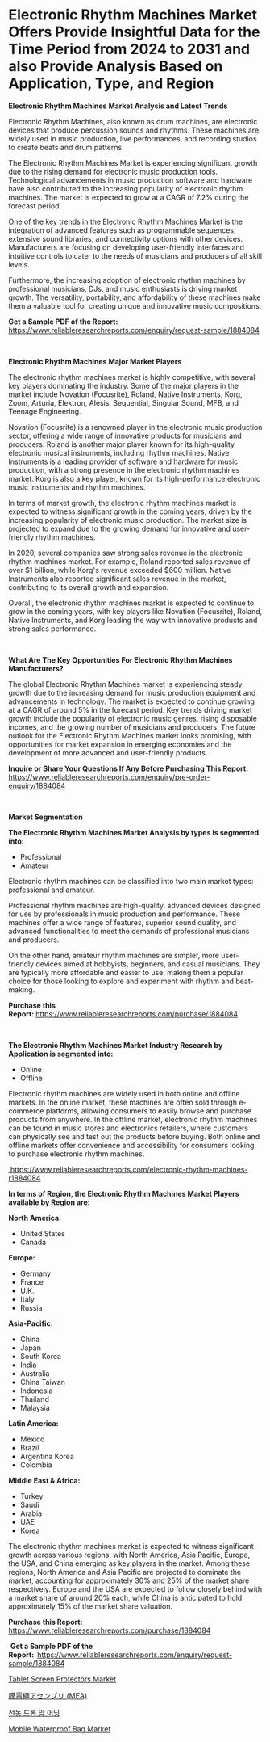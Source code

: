<p><h1>Electronic Rhythm Machines Market Offers Provide Insightful Data for the Time Period from 2024 to 2031 and also Provide Analysis Based on Application, Type, and Region</h1></p><p><strong>Electronic Rhythm Machines Market Analysis and Latest Trends</strong></p>
<p><p>Electronic Rhythm Machines, also known as drum machines, are electronic devices that produce percussion sounds and rhythms. These machines are widely used in music production, live performances, and recording studios to create beats and drum patterns.</p><p>The Electronic Rhythm Machines Market is experiencing significant growth due to the rising demand for electronic music production tools. Technological advancements in music production software and hardware have also contributed to the increasing popularity of electronic rhythm machines. The market is expected to grow at a CAGR of 7.2% during the forecast period.</p><p>One of the key trends in the Electronic Rhythm Machines Market is the integration of advanced features such as programmable sequences, extensive sound libraries, and connectivity options with other devices. Manufacturers are focusing on developing user-friendly interfaces and intuitive controls to cater to the needs of musicians and producers of all skill levels.</p><p>Furthermore, the increasing adoption of electronic rhythm machines by professional musicians, DJs, and music enthusiasts is driving market growth. The versatility, portability, and affordability of these machines make them a valuable tool for creating unique and innovative music compositions.</p></p>
<p><strong>Get a Sample PDF of the Report:&nbsp;</strong> <a href="https://www.reliableresearchreports.com/enquiry/request-sample/1884084">https://www.reliableresearchreports.com/enquiry/request-sample/1884084</a></p>
<p>&nbsp;</p>
<p><strong>Electronic Rhythm Machines Major Market Players</strong></p>
<p><p>The electronic rhythm machines market is highly competitive, with several key players dominating the industry. Some of the major players in the market include Novation (Focusrite), Roland, Native Instruments, Korg, Zoom, Arturia, Elektron, Alesis, Sequential, Singular Sound, MFB, and Teenage Engineering. </p><p>Novation (Focusrite) is a renowned player in the electronic music production sector, offering a wide range of innovative products for musicians and producers. Roland is another major player known for its high-quality electronic musical instruments, including rhythm machines. Native Instruments is a leading provider of software and hardware for music production, with a strong presence in the electronic rhythm machines market. Korg is also a key player, known for its high-performance electronic music instruments and rhythm machines.</p><p>In terms of market growth, the electronic rhythm machines market is expected to witness significant growth in the coming years, driven by the increasing popularity of electronic music production. The market size is projected to expand due to the growing demand for innovative and user-friendly rhythm machines.</p><p>In 2020, several companies saw strong sales revenue in the electronic rhythm machines market. For example, Roland reported sales revenue of over $1 billion, while Korg's revenue exceeded $600 million. Native Instruments also reported significant sales revenue in the market, contributing to its overall growth and expansion.</p><p>Overall, the electronic rhythm machines market is expected to continue to grow in the coming years, with key players like Novation (Focusrite), Roland, Native Instruments, and Korg leading the way with innovative products and strong sales performance.</p></p>
<p>&nbsp;</p>
<p><strong>What Are The Key Opportunities For Electronic Rhythm Machines Manufacturers?</strong></p>
<p><p>The global Electronic Rhythm Machines market is experiencing steady growth due to the increasing demand for music production equipment and advancements in technology. The market is expected to continue growing at a CAGR of around 5% in the forecast period. Key trends driving market growth include the popularity of electronic music genres, rising disposable incomes, and the growing number of musicians and producers. The future outlook for the Electronic Rhythm Machines market looks promising, with opportunities for market expansion in emerging economies and the development of more advanced and user-friendly products.</p></p>
<p><strong>Inquire or Share Your Questions If Any Before Purchasing This Report:</strong> <a href="https://www.reliableresearchreports.com/enquiry/pre-order-enquiry/1884084">https://www.reliableresearchreports.com/enquiry/pre-order-enquiry/1884084</a></p>
<p>&nbsp;</p>
<p><strong>Market Segmentation</strong></p>
<p><strong>The Electronic Rhythm Machines Market Analysis by types is segmented into:</strong></p>
<p><ul><li>Professional</li><li>Amateur</li></ul></p>
<p><p>Electronic rhythm machines can be classified into two main market types: professional and amateur. </p><p>Professional rhythm machines are high-quality, advanced devices designed for use by professionals in music production and performance. These machines offer a wide range of features, superior sound quality, and advanced functionalities to meet the demands of professional musicians and producers.</p><p>On the other hand, amateur rhythm machines are simpler, more user-friendly devices aimed at hobbyists, beginners, and casual musicians. They are typically more affordable and easier to use, making them a popular choice for those looking to explore and experiment with rhythm and beat-making.</p></p>
<p><strong>Purchase this Report:&nbsp;</strong><a href="https://www.reliableresearchreports.com/purchase/1884084">https://www.reliableresearchreports.com/purchase/1884084</a></p>
<p>&nbsp;</p>
<p><strong>The Electronic Rhythm Machines Market Industry Research by Application is segmented into:</strong></p>
<p><ul><li>Online</li><li>Offline</li></ul></p>
<p><p>Electronic rhythm machines are widely used in both online and offline markets. In the online market, these machines are often sold through e-commerce platforms, allowing consumers to easily browse and purchase products from anywhere. In the offline market, electronic rhythm machines can be found in music stores and electronics retailers, where customers can physically see and test out the products before buying. Both online and offline markets offer convenience and accessibility for consumers looking to purchase electronic rhythm machines.</p></p>
<p><a href="https://www.reliableresearchreports.com/electronic-rhythm-machines-r1884084">&nbsp;https://www.reliableresearchreports.com/electronic-rhythm-machines-r1884084</a></p>
<p><strong>In terms of Region, the Electronic Rhythm Machines Market Players available by Region are:</strong></p>
<p>
    <p> <strong> North America: </strong>
        <ul>
            <li>United States</li>
            <li>Canada</li>
        </ul>
        </p> 
    <p> <strong> Europe: </strong>
        <ul>
            <li>Germany</li>
            <li>France</li>
            <li>U.K.</li>
            <li>Italy</li>
            <li>Russia</li>
        </ul>
        </p> 
    <p> <strong> Asia-Pacific: </strong>
        <ul>
            <li>China</li>
            <li>Japan</li>
            <li>South Korea</li>
            <li>India</li>
            <li>Australia</li>
            <li>China Taiwan</li>
            <li>Indonesia</li>
            <li>Thailand</li>
            <li>Malaysia</li>
        </ul>
        </p> 
    <p> <strong> Latin America: </strong>
        <ul>
            <li>Mexico</li>
            <li>Brazil</li>
            <li>Argentina Korea</li>
            <li>Colombia</li>
        </ul>
        </p> 
    <p> <strong> Middle East & Africa: </strong>
        <ul>
            <li>Turkey</li>
            <li>Saudi</li>
            <li>Arabia</li>
            <li>UAE</li>
            <li>Korea</li>
        </ul>
    </p>
    </p>
<p><p>The electronic rhythm machines market is expected to witness significant growth across various regions, with North America, Asia Pacific, Europe, the USA, and China emerging as key players in the market. Among these regions, North America and Asia Pacific are projected to dominate the market, accounting for approximately 30% and 25% of the market share respectively. Europe and the USA are expected to follow closely behind with a market share of around 20% each, while China is anticipated to hold approximately 15% of the market share valuation.</p></p>
<p><strong>Purchase this Report: </strong><a href="https://www.reliableresearchreports.com/purchase/1884084">https://www.reliableresearchreports.com/purchase/1884084</a></p>
<p>&nbsp;<strong>Get a Sample PDF of the Report:&nbsp;&nbsp;</strong><a href="https://www.reliableresearchreports.com/enquiry/request-sample/1884084">https://www.reliableresearchreports.com/enquiry/request-sample/1884084</a></p>
<p><strong></strong></p>
<p><p><a href="https://github.com/EveKerluke2023/Market-Research-Report-List-1/blob/main/tablet-screen-protectors-market.md">Tablet Screen Protectors Market</a></p><p><a href="https://github.com/DanykaKilback/Market-Research-Report-List-1/blob/main/1673447145690.md">膜電極アセンブリ (MEA)</a></p><p><a href="https://github.com/laholand/Market-Research-Report-List-4/blob/main/7582535154227.md">전동 드롭 암 어닝</a></p><p><a href="https://github.com/msbsaifansami/Market-Research-Report-List-1/blob/main/mobile-waterproof-bag-market.md">Mobile Waterproof Bag Market</a></p></p>